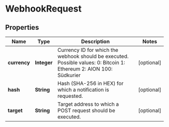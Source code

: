 
# WebhookRequest

## Properties
Name | Type | Description | Notes
------------ | ------------- | ------------- | -------------
**currency** | **Integer** | Currency ID for which the webhook should be executed. Possible values: 0: Bitcoin 1: Ethereum 2: AION 100: Südkurier |  [optional]
**hash** | **String** | Hash (SHA-256 in HEX) for which a notification is requested. |  [optional]
**target** | **String** | Target address to which a POST request should be executed. |  [optional]



